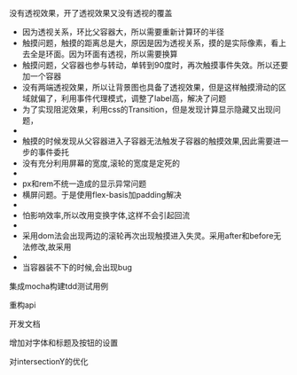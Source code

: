 没有透视效果，开了透视效果又没有透视的覆盖
 * 因为透视关系，环比父容器大，所以需要重新计算环的半径
 * 触摸问题，触摸的距离总是大，原因是因为透视关系，摸的是实际像素，看上去全是环面。因为环面有透视，所以需要换算
 * 触摸问题，父容器也参与转动，单转到90度时，再次触摸事件失效。所以还要加一个容器
 * 没有两端透视效果，所以让背景图也具备了透视效果，但是这样触摸滑动的区域就偏了，利用事件代理模式，调整了label高，解决了问题
 * 为了实现阻泥效果，利用css的Transition，但是发现计算显示隐藏又出现问题，
 *
 * 触摸的时候发现从父容器进入子容器无法触发子容器的触摸效果,因此需要进一步的事件委托
 * 没有充分利用屏幕的宽度,滚轮的宽度是定死的
 *
 * px和rem不统一造成的显示异常问题
 * 横屏问题。于是使用flex-basis加padding解决
 *
 * 怕影响效率,所以改用变换字体,这样不会引起回流
 *
 * 采用dom法会出现两边的滚轮再次出现触摸进入失灵。采用after和before无法修改,故采用
 *
 * 当容器装不下的时候,会出现bug

 集成mocha构建tdd测试用例

 重构api

 开发文档

 增加对字体和标题及按钮的设置

 对intersectionY的优化